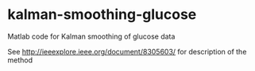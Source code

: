 # kalman-smoothing-glucose
Matlab code for Kalman smoothing of glucose data

See http://ieeexplore.ieee.org/document/8305603/ for description of the method
